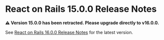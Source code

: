 # React on Rails 15.0.0 Release Notes

**⚠️ Version 15.0.0 has been retracted. Please upgrade directly to v16.0.0.**

See [React on Rails 16.0.0 Release Notes](./16.0.0.md) for the latest version.
